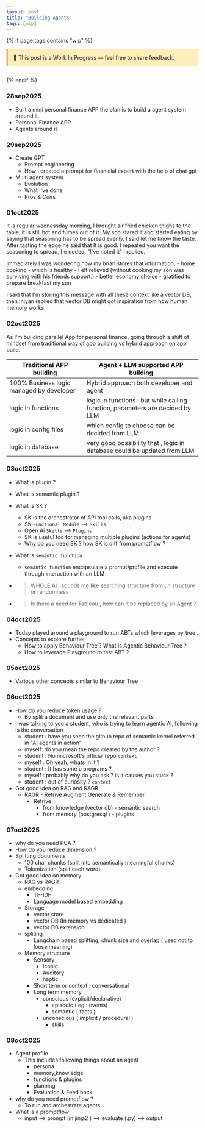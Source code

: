 ```yaml
---
layout: post
title: "Building Agents"
tags: [wip]
---
```


{% if page.tags contains "wip" %}

<div style="background:#ffeeba; border-left:4px solid #f0ad4e; padding:1em; margin-bottom:2em;">
  🚧 This post is a Work In Progress — feel free to share feedback.
</div>
{% endif %}

### 28sep2025
 - Built a mini personal finance APP the plan is to build a agent system around it.
 - Personal Finance APP
 - Agents around it

### 29sep2025
  - Create GPT 
    - Prompt engineering
    - How I created a  prompt for finanicial expert with the help of chat gpt
  - Multi agent system
    - Evolution
    - What I've done
    - Pros & Cons

### 01oct2025
  It is regular wednessday morning, I brought air fried chicken thighs to the table, it is still hot and fumes out of it. My son stared it and started eating by saying that seasoning has to be spread evenly. I said let me know the taste. After tasting the edge he said that It is good. I repeated you want the seasoning to spread, he noded. "I've noted it" I replied.

  Immediately I was wondering how my brian stores that information,
    - home cooking
      - which is healthy
      - Felt relieved (without cooking my son was surviving with his friends support.)
      - better economy choice
    - gratified to prepare breakfast my son

  I said that I'm storing this message with all these context like a vector DB, then Iniyan replied that vector DB might got inspiration from how human memory works.


### 02oct2025

  As I'm building parallel App for personal finance, going through a shift of mindset from traditional way of app building vs hybrid approach on app build.



| Traditional APP building                 | Agent + LLM supported APP building                                             |
| ---------------------------------------- | ------------------------------------------------------------------------------ |
| 100% Business logic managed by developer | Hybrid approach both developer and agent                                       |
| logic in functions                       | logic in functions : but while calling function, parameters are decided by LLM |
| logic in config files                    | which config to choose can be decided from LLM                                 |
| logic in database                        | very good possibility that , logic in database could be updated from LLM       |



### 03oct2025
  - What is plugin ?
  - What is semantic plugin ?
  - What is SK ?
    - SK is the orchestrator of API tool calls, aka plugins
    - SK      `Functional Module` --> `Skills`
    - Open Ai `Skills` --> `Plugins`
    - SK is useful too for managing multiple plugins (actions for agents)
    - Why do you need SK ? how SK is diff from promptflow ?
  - What is `semantic function`
    - `semantic function` encapsulate a prompt/profile and execute through interaction with an LLM

  - > WHOLE AI : sounds me like searching structure from un structure or randomness
  - > Is there a need for Tableau , how can it be replaced by an Agent ?

### 04oct2025
- Today played around a playground to run ABTs which leverages py_tree .
- Concepts to explore further
  - How to apply Behaviour Tree ? What is Agentic Behaviour Tree ?
  - How to leverage  Playground to test ABT ?

### 05oct2025
- Various other concepts similar to Behaviour Tree

### 06oct2025
- How do you reduce token usage ?
  - By split a document and use only the relevant parts .
- I was talking to you a student, who is trying to learn agentic AI, following is the conversation
  - student : have you seen the github repo of semantic kernel referred in "AI agents in action"
  - myself:   do you mean the repo created by the author ?
  - student : No microsoft's official repo `context`
  - myself  : Oh yeah, whats in it ?
  - student : It has some c programs ?
  - myself  : probably why do you ask ? is it causes you stuck ?
  - student : out of curiosity ? `context`
- Got good idea on RAG and RAGR
  - RAGR - Retrive Augment Generate & Remember
    - Retrive
      - from knowledge (vector db)  - semantic search
      - from memory (postgresql )   - plugins

### 07oct2025
- why do you need PCA ?
- How do you reduce dimension ?
- Splitting documents
  - 100 char chunks (split into semantically meaningful chunks)
  - Tokenization (split each word)
- Got good idea on memory
  - RAG vs RAGR
  - embedding 
    - TF-IDF
    - Language model based embedding
  - Storage
    - vector store 
    - vector DB (In memory vs dedicated )
    - vector DB extension
  - spliting
    - Langchain based splitting, chunk size and overlap ( used not to loose meaning)
  - Memory structure
    - Sensory
      - Iconic
      - Auditory
      - haptic
    - Short term or context : conversational
    - Long term memory
      - conscious (explicit/declarative)
        - episodic ( eg : events)
        - semantic ( facts )
      - unconscious ( implicit / procedural )
        - skills
### 08oct2025
- Agent profile
  - This includes following things about an agent
    - persona
    - memory,knowledge
    - functions & plugins
    - planning
    - Evaluation & Feed back
- why do you need promptflow ?
    - To run and archestrate agents
- What is a promptflow
  - input --> prompt (in jinja2 ) --> evaluate (.py) --> output